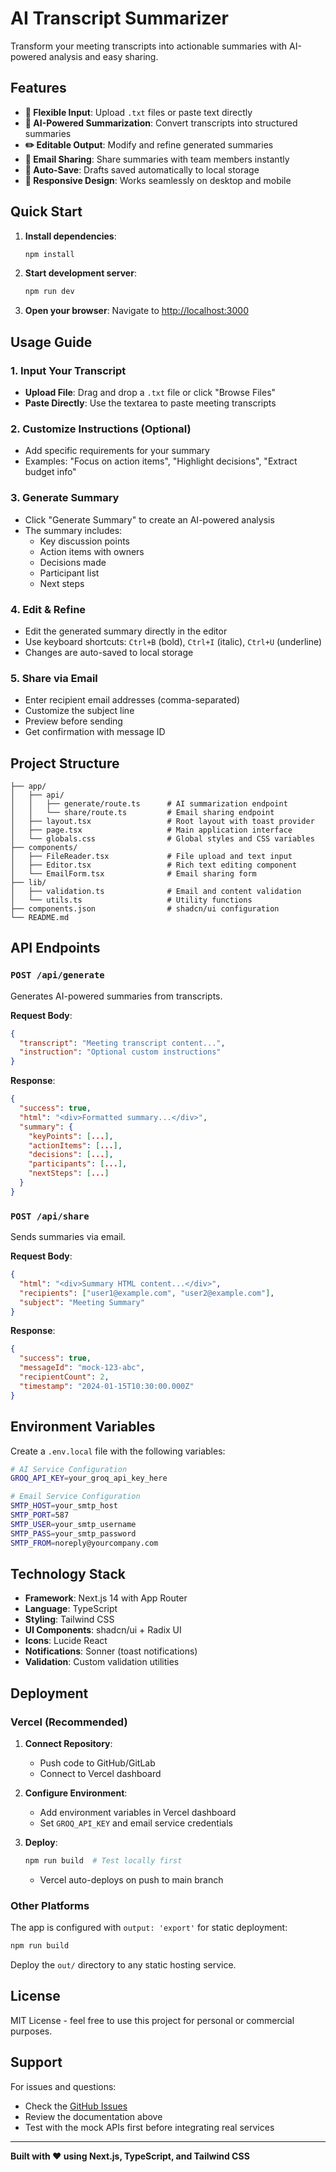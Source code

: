 # AI Transcript Summarizer

Transform your meeting transcripts into actionable summaries with AI-powered analysis and easy sharing.

## Features

- **📄 Flexible Input**: Upload `.txt` files or paste text directly
- **🤖 AI-Powered Summarization**: Convert transcripts into structured summaries
- **✏️ Editable Output**: Modify and refine generated summaries
- **📧 Email Sharing**: Share summaries with team members instantly
- **💾 Auto-Save**: Drafts saved automatically to local storage
- **📱 Responsive Design**: Works seamlessly on desktop and mobile

## Quick Start

1. **Install dependencies**:

   ```bash
   npm install
   ```

2. **Start development server**:

   ```bash
   npm run dev
   ```

3. **Open your browser**:
   Navigate to [http://localhost:3000](http://localhost:3000)

## Usage Guide

### 1. Input Your Transcript

- **Upload File**: Drag and drop a `.txt` file or click "Browse Files"
- **Paste Directly**: Use the textarea to paste meeting transcripts

### 2. Customize Instructions (Optional)

- Add specific requirements for your summary
- Examples: "Focus on action items", "Highlight decisions", "Extract budget info"

### 3. Generate Summary

- Click "Generate Summary" to create an AI-powered analysis
- The summary includes:
  - Key discussion points
  - Action items with owners
  - Decisions made
  - Participant list
  - Next steps

### 4. Edit & Refine

- Edit the generated summary directly in the editor
- Use keyboard shortcuts: `Ctrl+B` (bold), `Ctrl+I` (italic), `Ctrl+U` (underline)
- Changes are auto-saved to local storage

### 5. Share via Email

- Enter recipient email addresses (comma-separated)
- Customize the subject line
- Preview before sending
- Get confirmation with message ID

## Project Structure

```
├── app/
│   ├── api/
│   │   ├── generate/route.ts      # AI summarization endpoint
│   │   └── share/route.ts         # Email sharing endpoint
│   ├── layout.tsx                 # Root layout with toast provider
│   ├── page.tsx                   # Main application interface
│   └── globals.css                # Global styles and CSS variables
├── components/
│   ├── FileReader.tsx             # File upload and text input
│   ├── Editor.tsx                 # Rich text editing component
│   └── EmailForm.tsx              # Email sharing form
├── lib/
│   ├── validation.ts              # Email and content validation
│   └── utils.ts                   # Utility functions
├── components.json                # shadcn/ui configuration
└── README.md
```

## API Endpoints

### `POST /api/generate`

Generates AI-powered summaries from transcripts.

**Request Body**:

```json
{
  "transcript": "Meeting transcript content...",
  "instruction": "Optional custom instructions"
}
```

**Response**:

```json
{
  "success": true,
  "html": "<div>Formatted summary...</div>",
  "summary": {
    "keyPoints": [...],
    "actionItems": [...],
    "decisions": [...],
    "participants": [...],
    "nextSteps": [...]
  }
}
```

### `POST /api/share`

Sends summaries via email.

**Request Body**:

```json
{
  "html": "<div>Summary HTML content...</div>",
  "recipients": ["user1@example.com", "user2@example.com"],
  "subject": "Meeting Summary"
}
```

**Response**:

```json
{
  "success": true,
  "messageId": "mock-123-abc",
  "recipientCount": 2,
  "timestamp": "2024-01-15T10:30:00.000Z"
}
```

## Environment Variables

Create a `.env.local` file with the following variables:

```bash
# AI Service Configuration
GROQ_API_KEY=your_groq_api_key_here

# Email Service Configuration
SMTP_HOST=your_smtp_host
SMTP_PORT=587
SMTP_USER=your_smtp_username
SMTP_PASS=your_smtp_password
SMTP_FROM=noreply@yourcompany.com
```

## Technology Stack

- **Framework**: Next.js 14 with App Router
- **Language**: TypeScript
- **Styling**: Tailwind CSS
- **UI Components**: shadcn/ui + Radix UI
- **Icons**: Lucide React
- **Notifications**: Sonner (toast notifications)
- **Validation**: Custom validation utilities

## Deployment

### Vercel (Recommended)

1. **Connect Repository**:

   - Push code to GitHub/GitLab
   - Connect to Vercel dashboard

2. **Configure Environment**:

   - Add environment variables in Vercel dashboard
   - Set `GROQ_API_KEY` and email service credentials

3. **Deploy**:
   ```bash
   npm run build  # Test locally first
   ```
   - Vercel auto-deploys on push to main branch

### Other Platforms

The app is configured with `output: 'export'` for static deployment:

```bash
npm run build
```

Deploy the `out/` directory to any static hosting service.

## License

MIT License - feel free to use this project for personal or commercial purposes.

## Support

For issues and questions:

- Check the [GitHub Issues](https://github.com/yourusername/ai-transcript-summarizer/issues)
- Review the documentation above
- Test with the mock APIs first before integrating real services

---

**Built with ❤️ using Next.js, TypeScript, and Tailwind CSS**
